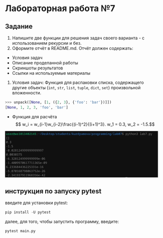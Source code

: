 # Лабораторная работа №7
## Задание 

1. Напишите две функции для решения задач своего варианта - с использованием рекурсии и без.
2. Оформите отчёт в README.md. Отчёт должен содержать:
- Условия задач
- Описание проделанной работы
- Скриншоты результатов
- Ссылки на используемые материалы

1. Условия задач:
 Функция для распаковки списка, содержащего другие объекты (`int`, `str`, `list`, `tuple`, `dict`, `set`) произвольной вложенности.

```python
>>> unpack([None, [1, ({2, 3}, {'foo': 'bar'})]])
[None, 1, 2, 3, 'foo', 'bar']
```
- Функция для расчёта 
$$ w_i = w_{i-1}w_{i-2}\frac{(i-1)^2}{(i+1)^3}. w_1 = 0.3, w_2 = -1.5.$$

![Alt text](image.png)

## инструкция по запуску pytest


введите для установки pytest:

```python
pip install -U pytest
```

далее, для того, чтобы запустить программу, введите:

```python
pytest main.py
```